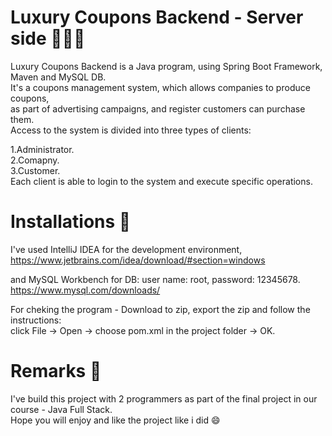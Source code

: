 # Luxury Coupons Backend - Server side 👩🏻‍💻

Luxury Coupons Backend is a Java program, using Spring Boot Framework, Maven and MySQL DB.\
It's a coupons management system, which allows companies to produce coupons,\
as part of advertising campaigns, and register customers can purchase them.\
Access to the system is divided into three types of clients:

1.Administrator.\
2.Comapny.\
3.Customer.\
Each client is able to login to the system and execute specific operations.

# Installations 🔧
I've used IntelliJ IDEA for the development environment,\
https://www.jetbrains.com/idea/download/#section=windows

and MySQL Workbench for DB: user name: root, password: 12345678.\
https://www.mysql.com/downloads/

For cheking the program - Download to zip, export the zip and follow the instructions:\
click File -> Open -> choose pom.xml in the project folder -> OK.

# Remarks 📝
I've build this project with 2 programmers as part of the final project in our course - Java Full Stack.\
Hope you will enjoy and like the project like i did 😄
